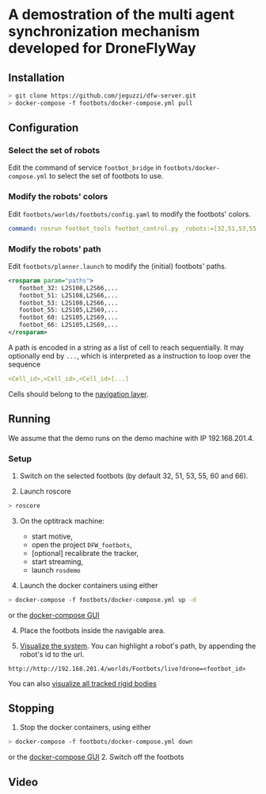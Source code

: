 # A demostration of the multi agent synchronization mechanism developed for DroneFlyWay


## Installation

```bash
> git clone https://github.com/jeguzzi/dfw-server.git
> docker-compose -f footbots/docker-compose.yml pull
```

## Configuration

### Select the set of robots

Edit the command of service ```footbot_bridge``` in ```footbots/docker-compose.yml```
to select the set of footbots to use.

### Modify the robots' colors

Edit ```footbots/worlds/footbots/config.yaml``` to modify the footbots' colors.

```yaml
command: rosrun footbot_tools footbot_control.py _robots:=[32,51,53,55,60,66]
```

### Modify the robots' path

Edit ```footbots/planner.launch``` to modify the (initial) footbots' paths.

```xml
<rosparam param="paths">
   footbot_32: L2S108,L2S66,...
   footbot_51: L2S108,L2S66,...
   footbot_53: L2S108,L2S66,...
   footbot_55: L2S105,L2S69,...
   footbot_60: L2S105,L2S69,...
   footbot_66: L2S105,L2S69,...
</rosparam>
```

A path is encoded in a string as a list of cell to reach sequentially. It may optionally end by ```...```, which is interpreted as a instruction to loop over the sequence
```yaml
<Cell_id>,<Cell_id>,<Cell_id>[...]
```

Cells should belong to the [navigation layer](http://192.168.201.4/worlds/Footbots/map/layers/L2).


## Running

We assume that the demo runs on the demo machine with IP 192.168.201.4.

### Setup

1. Switch on the selected footbots (by default 32, 51, 53, 55, 60 and 66).

2. Launch roscore
```bash
> roscore
```   

3. On the optitrack machine:

   - start motive,
   - open the project `DFW_footbots`,
   - [optional] recalibrate the tracker,
   - start streaming,
   - launch `rosdemo`

4. Launch the docker containers using either
```bash
> docker-compose -f footbots/docker-compose.yml up -d
```
or the [docker-compose GUI](http://192.168.201.4:5000)

4. Place the footbots inside the navigable area.

5. [Visualize the system](http://192.168.201.4:http://localhost:5000/worlds/Footbots/live?drone=footbot_66). You can highlight a robot's path, by appending the robot's id to the url.
```
http://http://192.168.201.4/worlds/Footbots/live?drone=<footbot_id>
```
You can also [visualize all tracked rigid bodies](http://localhost:5000/worlds/Footbots/localization)


## Stopping

1. Stop the docker containers, using either
```bash
> docker-compose -f footbots/docker-compose.yml down
```
or the [docker-compose GUI](http://192.168.201.4:5000)
2. Switch off the footbots

## Video
